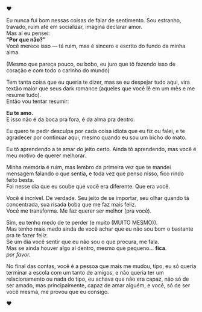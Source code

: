 ❤️

Eu nunca fui bom nessas coisas de falar de sentimento. Sou estranho, travado, ruim até em socializar, imagina declarar amor.  
Mas aí eu pensei:  
**“Por que não?”**  
Você merece isso — tá ruim, mas é sincero e escrito do fundo da minha alma.

(Mesmo que pareça pouco, ou bobo, eu juro que tô fazendo isso de coração e com todo o carinho do mundo)

Tem tanta coisa que eu queria te dizer, mas se eu despejar tudo aqui, vira textão maior que seus dark romance (aqueles que você lê em um mês e me resume tudo).  
Então vou tentar resumir:

**Eu te amo.**  
E isso não é da boca pra fora, é da alma pra dentro.

Eu quero te pedir desculpa por cada coisa idiota que eu fiz ou falei, e te agradecer por continuar aqui, mesmo quando eu sou um bicho do mato.

Eu tô aprendendo a te amar do jeito certo. Ainda tô aprendendo, mas você é meu motivo de querer melhorar.

Minha memória é ruim, mas lembro da primeira vez que te mandei mensagem falando o que sentia, e toda vez que penso nisso, fico rindo feito besta.  
Foi nesse dia que eu soube que você era diferente. Que era você.

Você é incrível. De verdade. Seu jeito de se importar, seu olhar quando tá concentrada, sua risada boba que me faz mais feliz.  
Você me transforma. Me faz querer ser melhor (pra você).

Sim, eu tenho medo de te perder (e muito (MUITO MESMO)).  
Mas tenho mais medo ainda de você achar que eu não sou bom o bastante pra te fazer feliz.  
Se um dia você sentir que eu não sou o que procura, me fala.  
Mas se ainda houver algo aí dentro, mesmo que pequeno... **fica**.  
*por favor.*

No final das contas, você é a pessoa que mais me mudou, tipo, eu só queria terminar a escola com um tanto de amigos, e não queria ter um relacionamento ou nada do tipo, eu achava que não era capaz, não só de ser amado, mas principalmente, capaz de amar alguém, e você, só de ser você mesma, me provou que eu consigo.

❤️
